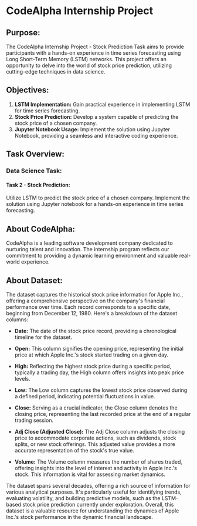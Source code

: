 # CodeAlpha Internship Project

## Purpose:

The CodeAlpha Internship Project - Stock Prediction Task aims to provide participants with a hands-on experience in time series forecasting using Long Short-Term Memory (LSTM) networks. This project offers an opportunity to delve into the world of stock price prediction, utilizing cutting-edge techniques in data science.

## Objectives:

1. **LSTM Implementation:** Gain practical experience in implementing LSTM for time series forecasting.
2. **Stock Price Prediction:** Develop a system capable of predicting the stock price of a chosen company.
3. **Jupyter Notebook Usage:** Implement the solution using Jupyter Notebook, providing a seamless and interactive coding experience.

## Task Overview:

### Data Science Task:

#### Task 2 - Stock Prediction:

Utilize LSTM to predict the stock price of a chosen company.
Implement the solution using Jupyter notebook for a hands-on experience in time series forecasting.

## About CodeAlpha:

CodeAlpha is a leading software development company dedicated to nurturing talent and innovation.
The internship program reflects our commitment to providing a dynamic learning environment and valuable real-world experience.

## About Dataset:

The dataset captures the historical stock price information for Apple Inc., offering a comprehensive perspective on the company's financial performance over time. Each record corresponds to a specific date, beginning from December 12, 1980. Here's a breakdown of the dataset columns:

- **Date:** The date of the stock price record, providing a chronological timeline for the dataset.

- **Open:** This column signifies the opening price, representing the initial price at which Apple Inc.'s stock started trading on a given day.

- **High:** Reflecting the highest stock price during a specific period, typically a trading day, the High column offers insights into peak price levels.

- **Low:** The Low column captures the lowest stock price observed during a defined period, indicating potential fluctuations in value.

- **Close:** Serving as a crucial indicator, the Close column denotes the closing price, representing the last recorded price at the end of a regular trading session.

- **Adj Close (Adjusted Close):** The Adj Close column adjusts the closing price to accommodate corporate actions, such as dividends, stock splits, or new stock offerings. This adjusted value provides a more accurate representation of the stock's true value.

- **Volume:** The Volume column measures the number of shares traded, offering insights into the level of interest and activity in Apple Inc.'s stock. This information is vital for assessing market dynamics.

The dataset spans several decades, offering a rich source of information for various analytical purposes. It's particularly useful for identifying trends, evaluating volatility, and building predictive models, such as the LSTM-based stock price prediction currently under exploration. Overall, this dataset is a valuable resource for understanding the dynamics of Apple Inc.'s stock performance in the dynamic financial landscape.
